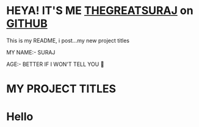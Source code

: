 # HEYA! IT'S ME [THEGREATSURAJ](https://t.me/thegreatsuraj) on [GITHUB](https://github.com)

This is my README, i post...my new project titles 

MY NAME:- SURAJ

AGE:- BETTER IF I WON'T TELL YOU 🙂

# MY PROJECT TITLES
 

# Hello
